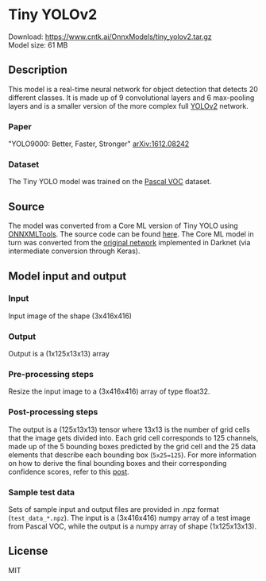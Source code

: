 # Tiny YOLOv2

Download: https://www.cntk.ai/OnnxModels/tiny_yolov2.tar.gz  
Model size: 61 MB

## Description
This model is a real-time neural network for object detection that detects 20 different classes. It is made up of 9 convolutional layers and 6 max-pooling layers and is a smaller version of the more complex full [YOLOv2](https://pjreddie.com/darknet/yolov2/) network. 

### Paper
"YOLO9000: Better, Faster, Stronger" [arXiv:1612.08242](https://arxiv.org/pdf/1612.08242.pdf)

### Dataset
The Tiny YOLO model was trained on the [Pascal VOC](http://host.robots.ox.ac.uk/pascal/VOC/) dataset.

## Source
The model was converted from a Core ML version of Tiny YOLO using [ONNXMLTools](https://github.com/onnx/onnxmltools). The source code can be found [here](https://github.com/hollance/YOLO-CoreML-MPSNNGraph). The Core ML model in turn was converted from the [original network](https://pjreddie.com/darknet/yolov2/) implemented in Darknet (via intermediate conversion through Keras).

## Model input and output
### Input
Input image of the shape (3x416x416)
### Output
Output is a (1x125x13x13) array
### Pre-processing steps
Resize the input image to a (3x416x416) array of type float32.
### Post-processing steps
The output is a (125x13x13) tensor where 13x13 is the number of grid cells that the image gets divided into. Each grid cell corresponds to 125 channels, made up of the 5 bounding boxes predicted by the grid cell and the 25 data elements that describe each bounding box (`5x25=125`). For more information on how to derive the final bounding boxes and their corresponding confidence scores, refer to this [post](http://machinethink.net/blog/object-detection-with-yolo/).
### Sample test data
Sets of sample input and output files are provided in .npz format (`test_data_*.npz`). The input is a (3x416x416) numpy array of a test image from Pascal VOC, while the output is a numpy array of shape (1x125x13x13).

## License
MIT
